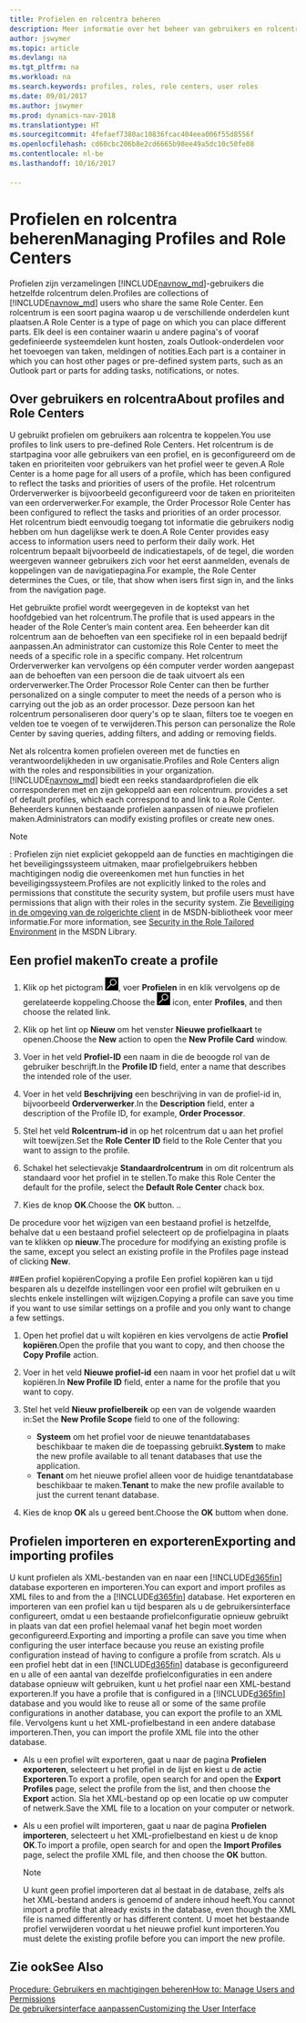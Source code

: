 ```yaml
---
title: Profielen en rolcentra beheren
description: Meer informatie over het beheer van gebruikers en rolcentra in Dynamics NAV.
author: jswymer
ms.topic: article
ms.devlang: na
ms.tgt_pltfrm: na
ms.workload: na
ms.search.keywords: profiles, roles, role centers, user roles
ms.date: 09/01/2017
ms.author: jswymer
ms.prod: dynamics-nav-2018
ms.translationtype: HT
ms.sourcegitcommit: 4fefaef7380ac10836fcac404eea006f55d8556f
ms.openlocfilehash: cd60cbc206b8e2cd6665b98ee49a5dc10c50fe08
ms.contentlocale: nl-be
ms.lasthandoff: 10/16/2017

---
```

# <a name="managing-profiles-and-role-centers"></a><span data-ttu-id="7dd08-103">Profielen en rolcentra beheren</span><span class="sxs-lookup"><span data-stu-id="7dd08-103">Managing Profiles and Role Centers</span></span>
<span data-ttu-id="7dd08-104">Profielen zijn verzamelingen [!INCLUDE[navnow_md](includes/navnow_md.md)]-gebruikers die hetzelfde rolcentrum delen.</span><span class="sxs-lookup"><span data-stu-id="7dd08-104">Profiles are collections of [!INCLUDE[navnow_md](includes/navnow_md.md)] users who share the same Role Center.</span></span> <span data-ttu-id="7dd08-105">Een rolcentrum is een soort pagina waarop u de verschillende onderdelen kunt plaatsen.</span><span class="sxs-lookup"><span data-stu-id="7dd08-105">A Role Center is a type of page on which you can place different parts.</span></span> <span data-ttu-id="7dd08-106">Elk deel is een container waarin u andere pagina's of vooraf gedefinieerde systeemdelen kunt hosten, zoals Outlook-onderdelen voor het toevoegen van taken, meldingen of notities.</span><span class="sxs-lookup"><span data-stu-id="7dd08-106">Each part is a container in which you can host other pages or pre-defined system parts, such as an Outlook part or parts for adding tasks, notifications, or notes.</span></span>  

## <a name="about-profiles-and-role-centers"></a><span data-ttu-id="7dd08-107">Over gebruikers en rolcentra</span><span class="sxs-lookup"><span data-stu-id="7dd08-107">About profiles and Role Centers</span></span>
<span data-ttu-id="7dd08-108">U gebruikt profielen om gebruikers aan rolcentra te koppelen.</span><span class="sxs-lookup"><span data-stu-id="7dd08-108">You use profiles to link users to pre-defined Role Centers.</span></span> <span data-ttu-id="7dd08-109">Het rolcentrum is de startpagina voor alle gebruikers van een profiel, en is geconfigureerd om de taken en prioriteiten voor gebruikers van het profiel weer te geven.</span><span class="sxs-lookup"><span data-stu-id="7dd08-109">A Role Center is a home page for all users of a profile, which has been configured to reflect the tasks and priorities of users of the profile.</span></span> <span data-ttu-id="7dd08-110">Het rolcentrum Orderverwerker is bijvoorbeeld geconfigureerd voor de taken en prioriteiten van een orderverwerker.</span><span class="sxs-lookup"><span data-stu-id="7dd08-110">For example, the Order Processor Role Center has been configured to reflect the tasks and priorities of an order processor.</span></span> <span data-ttu-id="7dd08-111">Het rolcentrum biedt eenvoudig toegang tot informatie die gebruikers nodig hebben om hun dagelijkse werk te doen.</span><span class="sxs-lookup"><span data-stu-id="7dd08-111">A Role Center provides easy access to information users need to perform their daily work.</span></span> <span data-ttu-id="7dd08-112">Het rolcentrum bepaalt bijvoorbeeld de indicatiestapels, of de tegel, die worden weergeven wanneer gebruikers zich voor het eerst aanmelden, evenals de koppelingen van de navigatiepagina.</span><span class="sxs-lookup"><span data-stu-id="7dd08-112">For example, the Role Center determines the Cues, or tile, that show when isers first sign in, and the links from the navigation page.</span></span>

<span data-ttu-id="7dd08-113">Het gebruikte profiel wordt weergegeven in de koptekst van het hoofdgebied van het rolcentrum.</span><span class="sxs-lookup"><span data-stu-id="7dd08-113">The profile that is used appears in the header of the Role Center’s main content area.</span></span> <span data-ttu-id="7dd08-114">Een beheerder kan dit rolcentrum aan de behoeften van een specifieke rol in een bepaald bedrijf aanpassen.</span><span class="sxs-lookup"><span data-stu-id="7dd08-114">An administrator can customize this Role Center to meet the needs of a specific role in a specific company.</span></span> <span data-ttu-id="7dd08-115">Het rolcentrum Orderverwerker kan vervolgens op één computer verder worden aangepast aan de behoeften van een persoon die de taak uitvoert als een orderverwerker.</span><span class="sxs-lookup"><span data-stu-id="7dd08-115">The Order Processor Role Center can then be further personalized on a single computer to meet the needs of a person who is carrying out the job as an order processor.</span></span> <span data-ttu-id="7dd08-116">Deze persoon kan het rolcentrum personaliseren door query's op te slaan, filters toe te voegen en velden toe te voegen of te verwijderen.</span><span class="sxs-lookup"><span data-stu-id="7dd08-116">This person can personalize the Role Center by saving queries, adding filters, and adding or removing fields.</span></span>

<span data-ttu-id="7dd08-117">Net als rolcentra komen profielen overeen met de functies en verantwoordelijkheden in uw organisatie.</span><span class="sxs-lookup"><span data-stu-id="7dd08-117">Profiles and Role Centers align with the roles and responsibilities in your organization.</span></span> [!INCLUDE[navnow_md](includes/navnow_md.md)]<span data-ttu-id="7dd08-118"> biedt een reeks standaardprofielen die elk corresponderen met en zijn gekoppeld aan een rolcentrum.</span><span class="sxs-lookup"><span data-stu-id="7dd08-118"> provides a set of default profiles, which each correspond to and link to a Role Center.</span></span> <span data-ttu-id="7dd08-119">Beheerders kunnen bestaande profielen aanpassen of nieuwe profielen maken.</span><span class="sxs-lookup"><span data-stu-id="7dd08-119">Administrators can modify existing profiles or create new ones.</span></span>  
  
> [!NOTE]  
>  <span data-ttu-id="7dd08-120">: Profielen zijn niet expliciet gekoppeld aan de functies en machtigingen die het beveiligingssysteem uitmaken, maar profielgebruikers hebben machtigingen nodig die overeenkomen met hun functies in het beveiligingssysteem.</span><span class="sxs-lookup"><span data-stu-id="7dd08-120">Profiles are not explicitly linked to the roles and permissions that constitute the security system, but profile users must have permissions that align with their roles in the security system.</span></span> <span data-ttu-id="7dd08-121">Zie [Beveiliging in de omgeving van de rolgerichte client](http://go.microsoft.com/fwlink?LinkId=147633) in de MSDN-bibliotheek voor meer informatie.</span><span class="sxs-lookup"><span data-stu-id="7dd08-121">For more information, see [Security in the Role Tailored Environment](http://go.microsoft.com/fwlink?LinkId=147633) in the MSDN Library.</span></span> 

## <a name="to-create-a-profile"></a><span data-ttu-id="7dd08-122">Een profiel maken</span><span class="sxs-lookup"><span data-stu-id="7dd08-122">To create a profile</span></span>
1.  <span data-ttu-id="7dd08-123">Klik op het pictogram ![Zoeken naar pagina of rapport](media/ui-search/search_small.png "pictogram Zoeken naar pagina of rapport"), voer **Profielen** in en klik vervolgens op de gerelateerde koppeling.</span><span class="sxs-lookup"><span data-stu-id="7dd08-123">Choose the ![Search for Page or Report](media/ui-search/search_small.png "Search for Page or Report icon") icon, enter **Profiles**, and then choose the related link.</span></span>  
  
2.  <span data-ttu-id="7dd08-124">Klik op het lint op **Nieuw** om het venster **Nieuwe profielkaart** te openen.</span><span class="sxs-lookup"><span data-stu-id="7dd08-124">Choose the **New** action to open the **New Profile Card** window.</span></span>  
  
3.  <span data-ttu-id="7dd08-125">Voer in het veld **Profiel-ID** een naam in die de beoogde rol van de gebruiker beschrijft.</span><span class="sxs-lookup"><span data-stu-id="7dd08-125">In the **Profile ID** field, enter a name that describes the intended role of the user.</span></span>  
  
4.  <span data-ttu-id="7dd08-126">Voer in het veld **Beschrijving** een beschrijving in van de profiel-id in, bijvoorbeeld **Orderverwerker**.</span><span class="sxs-lookup"><span data-stu-id="7dd08-126">In the **Description** field, enter a description of the Profile ID, for example, **Order Processor**.</span></span>  
  
5.  <span data-ttu-id="7dd08-127">Stel het veld **Rolcentrum-id** in op het rolcentrum dat u aan het profiel wilt toewijzen.</span><span class="sxs-lookup"><span data-stu-id="7dd08-127">Set the **Role Center ID** field to the Role Center that you want to assign to the profile.</span></span>  
  
6.  <span data-ttu-id="7dd08-128">Schakel het selectievakje **Standaardrolcentrum** in om dit rolcentrum als standaard voor het profiel in te stellen.</span><span class="sxs-lookup"><span data-stu-id="7dd08-128">To make this Role Center the default for the profile, select the **Default Role Center** chack box.</span></span>  
  
7.  <span data-ttu-id="7dd08-129">Kies de knop **OK**.</span><span class="sxs-lookup"><span data-stu-id="7dd08-129">Choose the **OK** button.</span></span> <span data-ttu-id="7dd08-130">.</span><span class="sxs-lookup"><span data-stu-id="7dd08-130">.</span></span>  
  
<span data-ttu-id="7dd08-131">De procedure voor het wijzigen van een bestaand profiel is hetzelfde, behalve dat u een bestaand profiel selecteert op de profielpagina in plaats van te klikken op **nieuw**.</span><span class="sxs-lookup"><span data-stu-id="7dd08-131">The procedure for modifying an existing profile is the same, except you select an existing profile in the Profiles page instead of clicking **New**.</span></span>  


##<a name="copying-a-profile"></a><span data-ttu-id="7dd08-132">Een profiel kopiëren</span><span class="sxs-lookup"><span data-stu-id="7dd08-132">Copying a profile</span></span> 
<span data-ttu-id="7dd08-133">Een profiel kopiëren kan u tijd besparen als u dezelfde instellingen voor een profiel wilt gebruiken en u slechts enkele instellingen wilt wijzigen.</span><span class="sxs-lookup"><span data-stu-id="7dd08-133">Copying a profile can save you time if you want to use similar settings on a profile and you only want to change a few settings.</span></span>

1.  <span data-ttu-id="7dd08-134">Open het profiel dat u wilt kopiëren en kies vervolgens de actie **Profiel kopiëren**.</span><span class="sxs-lookup"><span data-stu-id="7dd08-134">Open the profile that you want to copy, and then choose the **Copy Profile** action.</span></span>

2.  <span data-ttu-id="7dd08-135">Voer in het veld **Nieuwe profiel-id** een naam in voor het profiel dat u wilt kopiëren.</span><span class="sxs-lookup"><span data-stu-id="7dd08-135">In **New Profile ID** field, enter a name for the profile that you want to copy.</span></span> 

3.  <span data-ttu-id="7dd08-136">Stel het veld **Nieuw profielbereik** op een van de volgende waarden in:</span><span class="sxs-lookup"><span data-stu-id="7dd08-136">Set the **New Profile Scope** field to one of the following:</span></span>

    - <span data-ttu-id="7dd08-137">**Systeem** om het profiel voor de nieuwe tenantdatabases beschikbaar te maken die de toepassing gebruikt.</span><span class="sxs-lookup"><span data-stu-id="7dd08-137">**System** to make the new profile available to all tenant databases that use the application.</span></span>
    - <span data-ttu-id="7dd08-138">**Tenant** om het nieuwe profiel alleen voor de huidige tenantdatabase beschikbaar te maken.</span><span class="sxs-lookup"><span data-stu-id="7dd08-138">**Tenant** to make the new profile available to just the current tenant database.</span></span> 
4. <span data-ttu-id="7dd08-139">Kies de knop **OK** als u gereed bent.</span><span class="sxs-lookup"><span data-stu-id="7dd08-139">Choose the **OK** buttom when done.</span></span>

## <span data-ttu-id="7dd08-140"><a name="ExportImportProfile"></a>Profielen importeren en exporteren</span><span class="sxs-lookup"><span data-stu-id="7dd08-140"><a name="ExportImportProfile"></a>Exporting and importing profiles</span></span>

<span data-ttu-id="7dd08-141">U kunt profielen als XML-bestanden van en naar een [!INCLUDE[d365fin](includes/d365fin_md.md)] database exporteren en importeren.</span><span class="sxs-lookup"><span data-stu-id="7dd08-141">You can export and import profiles as XML files to and from the a [!INCLUDE[d365fin](includes/d365fin_md.md)] database.</span></span> <span data-ttu-id="7dd08-142">Het exporteren en importeren van een profiel kan u tijd besparen als u de gebruikersinterface configureert, omdat u een bestaande profielconfiguratie opnieuw gebruikt in plaats van dat een profiel helemaal vanaf het begin moet worden geconfigureerd.</span><span class="sxs-lookup"><span data-stu-id="7dd08-142">Exporting and importing a profile can save you time when configuring the user interface because you reuse an existing profile configuration instead of having to configure a profile from scratch.</span></span> <span data-ttu-id="7dd08-143">Als u een profiel hebt dat in een [!INCLUDE[d365fin](includes/d365fin_md.md)] database is geconfigureerd en u alle of een aantal van dezelfde profielconfiguraties in een andere database opnieuw wilt gebruiken, kunt u het profiel naar een XML-bestand exporteren.</span><span class="sxs-lookup"><span data-stu-id="7dd08-143">If you have a profile that is configured in a [!INCLUDE[d365fin](includes/d365fin_md.md)] database and you would like to reuse all or some of the same profile configurations in another database, you can export the profile to an XML file.</span></span> <span data-ttu-id="7dd08-144">Vervolgens kunt u het XML-profielbestand in een andere database importeren.</span><span class="sxs-lookup"><span data-stu-id="7dd08-144">Then, you can import the profile XML file into the other database.</span></span>

-   <span data-ttu-id="7dd08-145">Als u een profiel wilt exporteren, gaat u naar de pagina **Profielen exporteren**, selecteert u het profiel in de lijst en kiest u de actie **Exporteren**.</span><span class="sxs-lookup"><span data-stu-id="7dd08-145">To export a profile, open search for and open the **Export Profiles** page, select the profile from the list, and then choose the **Export** action.</span></span> <span data-ttu-id="7dd08-146">Sla het XML-bestand op op een locatie op uw computer of netwerk.</span><span class="sxs-lookup"><span data-stu-id="7dd08-146">Save the XML file to a location on your computer or network.</span></span> 
  
-   <span data-ttu-id="7dd08-147">Als u een profiel wilt importeren, gaat u naar de pagina **Profielen importeren**, selecteert u het XML-profielbestand en kiest u de knop **OK**.</span><span class="sxs-lookup"><span data-stu-id="7dd08-147">To import a profile, open search for and open the **Import Profiles** page, select the profile XML file, and then choose the **OK** button.</span></span> 

    > [!NOTE]  
    >  <span data-ttu-id="7dd08-148">U kunt geen profiel importeren dat al bestaat in de database, zelfs als het XML-bestand anders is genoemd of andere inhoud heeft.</span><span class="sxs-lookup"><span data-stu-id="7dd08-148">You cannot import a profile that already exists in the database, even though the XML file is named differently or has different content.</span></span> <span data-ttu-id="7dd08-149">U moet het bestaande profiel verwijderen voordat u het nieuwe profiel kunt importeren.</span><span class="sxs-lookup"><span data-stu-id="7dd08-149">You must delete the existing profile before you can import the new profile.</span></span> 



## <a name="see-also"></a><span data-ttu-id="7dd08-150">Zie ook</span><span class="sxs-lookup"><span data-stu-id="7dd08-150">See Also</span></span>  
[<span data-ttu-id="7dd08-151">Procedure: Gebruikers en machtigingen beheren</span><span class="sxs-lookup"><span data-stu-id="7dd08-151">How to: Manage Users and Permissions</span></span>](ui-how-users-permissions.md)  
[<span data-ttu-id="7dd08-152">De gebruikersinterface aanpassen</span><span class="sxs-lookup"><span data-stu-id="7dd08-152">Customizing the User Interface</span></span>](ui-customizing-overview.md)   
<!--[Security Overview](../Security%20Overview.md)-->

